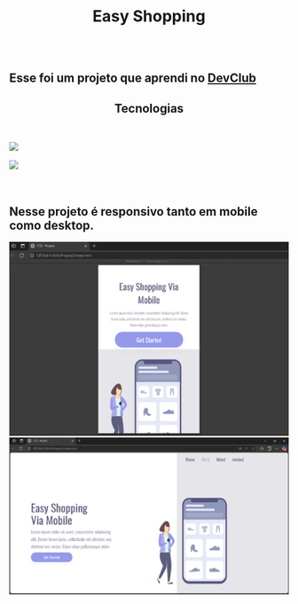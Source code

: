<h1 align="center">Easy Shopping</h1>
<br>
<br>
<h2>Esse foi um projeto que aprendi no <a href="https://rodolfomori.com.br">DevClub</a></h2>
<h2 align="center">Tecnologias</h2>
<br>
<p><img src="https://img.shields.io/badge/HTML5-E34F26?style=for-the-badge&logo=html5&logoColor=white"></p>
<p><img src="https://img.shields.io/badge/CSS3-1572B6?style=for-the-badge&logo=css3&logoColor=white"></p>
<br>
<h2>Nesse projeto é responsivo tanto em mobile como desktop.</h2>
<img src="https://github.com/MarcelSouzaSantos/DevClub/blob/main/Projeto2/assets/cell.png.png?raw=true" />
<img src="https://github.com/MarcelSouzaSantos/DevClub/blob/main/Projeto2/assets/desktop.png.png?raw=true" />
<br>

